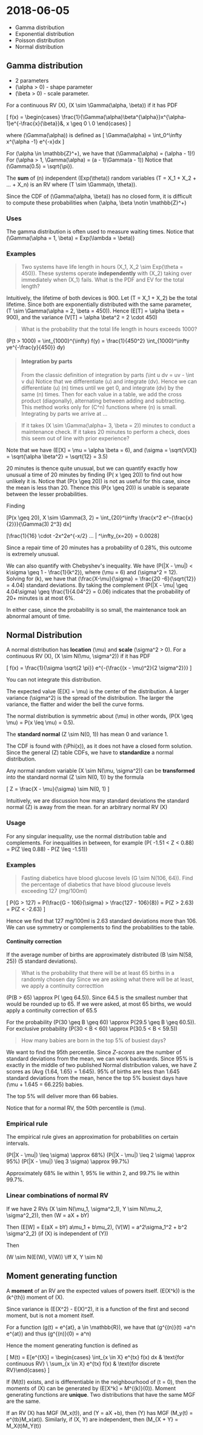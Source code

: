 # 2018-06-05

 * Gamma distribution
 * Exponential distribution
 * Poisson distribution
 * Normal distribution

## Gamma distribution
* 2 parameters
* \(\alpha > 0\) - shape parameter
* \(\beta > 0\) - scale parameter.

For a continuous RV \(X\), \(X \sim \Gamma(\alpha, \beta)\) if it has PDF 

\[
f(x) = \begin{cases} 
  \frac{1}{\Gamma(\alpha)\beta^{\alpha}}x^{\alpha-1}e^{-\frac{x}{\beta}}&, x \geq 0 \\
  0 \end{cases}
\]

where \(\Gamma(\alpha)\) is defined as 
\[
\Gamma(\alpha) = \int_0^\infty x^{\alpha -1} e^{-x}dx
\]

For \(\alpha \in \mathbb{Z}^+\), we have that \(\Gamma(\alpha) = (\alpha - 1)!\)
For \(\alpha > 1, \Gamma(\alpha) = (a - 1)\Gamma(a - 1)\) 
Notice that \(\Gamma(0.5) = \sqrt{\pi}\).

The **sum** of \(n\) independent \(Exp(\theta)\) random variables \(T = X_1 + X_2 + ...  + X_n\) is an RV where \(T \sim \Gamma(n, \theta)\).

Since the CDF of \(\Gamma(\alpha, \beta)\) has no closed form, it is difficult to compute these probabilities when \(\alpha, \beta \notin \mathbb{Z}^+\)

### Uses
The gamma distribution is often used to measure waiting times. Notice that \(\Gamma(\alpha = 1, \beta) = Exp(\lambda = \beta)\)

### Examples
> Two systems have life length in hours \(X_1, X_2 \sim Exp(\theta = 450)\). These systems operate **independently** with \(X_2\) taking over immediately when \(X_1\) fails. What is the PDF and EV for the total length?

Intuitively, the lifetime of both devices is 900. Let \(T = X_1 + X_2\) be the total lifetime. Since both are exponentially distributed with the same parameter, \(T \sim \Gamma(\alpha = 2, \beta = 450)\). Hence \(E[T] = \alpha 
\beta = 900\), and the variance \(V[T] = \alpha \beta^2 = 2 \cdot 450\)

> What is the probability that the total life length in hours exceeds 1000?

\(P(t > 1000) = \int_{1000}^{\infty} f(y) = \frac{1}{450^2} \int_{1000}^\infty ye^{-\frac{y}{450}} dy\)

> #### Integration by parts
> From the classic definition of integration by parts
> \(\int u dv = uv - \int v du\)
> Notice that we differentiate \(u\) and integrate \(dv\).
> Hence we can differentiate \(u\) \(n\) times until we get 0, and integrate \(dv\) by the same \(n\) times.
> Then for each value in a table, we add the cross product (diagonally), alternating between adding and subtracting.
> This method works only for \(C^n\) functions where \(n\) is small.
Integrating by parts we arrive at ...

> If it takes \(X \sim \Gamma(\alpha= 3, \beta = 2)\) minutes to conduct a maintenance check. If it takes 20 minutes to perform a check, does this seem out of line with prior experience?

Note that we have \(E[X] = \mu = \alpha \beta = 6\), and \(\sigma = \sqrt{V[X]} = \sqrt{\alpha \beta^2} = \sqrt{12} = 3.5\)

20 minutes is thence quite unusual, but we can quantify exactly how unusual a time of 20 minutes by finding \(P( x \geq 20)\) to find out how unlikely it is. Notice that \(P(x \geq 20)\) is not as useful for this case, since the mean is less than 20. Thence this \(P(x \geq 20)\) is unable is separate between the lesser probabilities.

Finding

\[P(x \geq 20), X \sim \Gamma(3, 2) = \int_{20}^\infty \frac{x^2 e^-{\frac{x}{2}}}{\Gamma(3) 2^3} dx\]

\[\frac{1}{16} \cdot -2x^2e^{-x/2} ... | ^\infty_{x=20} = 0.0028\]

Since a repair time of 20 minutes has a probability of 0.28%, this outcome is extremely unusual.

We can also quantify with Chebyshev's inequality. We have \(P(|X - \mu|) < k\sigma \geq 1 - \frac{1}{k^2}\), where \(\mu = 6\) and \(\sigma^2 = 12\). Solving for \(k\), we have that \(\frac{X-\mu}{\sigma} = \frac{20 -6}{\sqrt{12}} = 4.04\) standard deviations. By taking the complement \(P(|X - \mu| \geq 4.04\sigma) \geq \frac{1}{4.04^2} = 0.06\) indicates that the probability of 20+ minutes is at most 6%. 

In either case, since the probability is so small, the maintenance took an abnormal amount of time.

## Normal Distribution
A normal distribution has **location** \(\mu\) and **scale** \(\sigma^2 > 0\). For a continuous RV \(X\), \(X \sim N(\mu, \sigma^2)\) if it has PDF

\[
f(x) = \frac{1}{\sigma \sqrt{2 \pi}} e^{-{\frac{(x - \mu)^2}{2 \sigma^2}}}
\]

You can not integrate this distribution.

The expected value \(E[X] = \mu\) is the center of the distribution. A larger variance \(\sigma^2\) is the spread of the distribution. The larger the variance, the flatter and wider the bell the curve forms.

The normal distribution is symmetric about \(\mu\) in other words, \(P(X \geq \mu) = P(x \leq \mu) = 0.5\).

The **standard normal** \(Z \sim N(0, 1)\) has mean 0 and variance 1.

The CDF is found with \(\Phi(x)\), as it does not have a closed form solution. Since the general \(Z\) table CDFs, we have to **standardize** a normal distribution. 

Any normal random variable \(X \sim N(\mu, \sigma^2)\) can be **transformed** into the standard normal \(Z \sim N(0, 1)\) by the formula 

\[
Z = \frac{X - \mu}{\sigma} \sim N(0, 1)
\]

Intuitively, we are discussion how many standard deviations the standard normal \(Z\) is away from the mean. for an arbitrary normal RV \(X\)

### Usage
For any singular inequality, use the normal distribution table and complements. For inequalities in between, for example 
\(P( -1.51 < Z < 0.88) = P(Z \leq 0.88) - P(Z \leq -1.51)\)

### Examples
> Fasting diabetics have blood glucose levels \(G \sim N(106, 64)\). Find the percentage of diabetics that have blood glucouse levels exceeding 127 (mg/100ml)


\[
P(G > 127) = P(\frac{G - 106}{\sigma} > \frac{127 - 106}{8}) = P(Z > 2.63) = P(Z < -2.63)
\]

Hence we find that 127 mg/100ml is 2.63 standard deviations more than 106. We can use symmetry or complements to find the probabilities to the table.

#### Continuity correction
If the average number of births are approximately distributed \(B \sim N(58, 25)\) (5 standard deviations).

> What is the probability that there will be at least 65 births in a randomly chosen day
Since we are asking what there will be at least, we apply a continuity correcttion

\(P(B > 65) \approx P( \geq 64.5)\).
Since 64.5 is the smallest number that would be rounded up to 65. If we were asked, at most 65 births, we would apply a continuity correction of 65.5

For the probability \(P(30 \geq B \geq 60) \approx P(29.5 \geq B \geq 60.5)\). For exclusive probability \(P(30 < B < 60) \approx P(30.5 < B < 59.5)\)

> How many babies are born in the top 5% of busiest days?

We want to find the 95th percentile. Since *Z-scores* are the number of standard deviations from the mean, we can work backwards. Since 95% is exactly in the middle of two published Normal distribution values, we have Z scores as \(Avg \{1.64, 1.65\} = 1.645\). 95% of births are less than 1.645 standard deviations from the mean, hence the top 5% busiest days have \(\mu + 1.645 = 66.225\) babies.

The top 5% will deliver more than 66 babies.

Notice that for a normal RV, the 50th percentile is \(\mu\).

### Empirical rule
The empirical rule gives an approximation for probabilities on certain intervals.

\(P(|X - \mu|) \leq \sigma) \approx 68\%\)
\(P(|X - \mu|) \leq 2 \sigma) \approx 95\%\)
\(P(|X - \mu|) \leq 3 \sigma) \approx 99.7\%\)

Approximately 68% lie within 1, 95% lie within 2, and 99.7% lie within 99.7%.

### Linear combinations of normal RV

If we have 2 RVs \(X \sim N(\mu_1, \sigma^2_1), Y \sim N(\mu_2, \sigma^2_2)\), then \(W = aX + bY\)

Then \(E[W] = E(aX = bY) a\mu_1 + b\mu_2\), \(V[W] = a^2\sigma_1^2 + b^2 \sigma^2_2\) (if \(X\) is independent of \(Y)\)

Then 

\(W \sim N(E(W), V(W)) \iff X, Y \sim N\)


## Moment generating function

A **moment** of an RV are the expected values of powers itself. \(E(X^k)\) is the \(k^{th}\) moment of \(X\).

Since variance is \(E(X^2) - E(X)^2\), it is a function of the first and second moment, but is not a moment itself.

For a function \(g(t) = e^{at}, a \in \mathbb{R}\), we have that \(g^{(n)}(t) =a^n e^{at}\) and thus \(g^{(n)}(0) = a^n\) 

Hence the moment generating function is defined as 

\[
M(t) = E[e^{tX}] = \begin{cases} \int_{x \in X} e^{tx} f(x) dx & \text{for continuous RV} \\ \sum_{x \in X} e^{tx} f(x) & \text{for discrete RV}\end{cases}
\]

If \(M(t)\) exists, and is differentiable in the neighbourhood of \(t = 0\), then the moments of \(X\) can be generated by \(E[X^k] = M^{(k)}(0)\). Moment generating functions are **unique**. Two distributions that have the same MGF are the same. 

If an RV \(X\) has MGF \(M_x(t)\), and \(Y = aX +b\), then \(Y\) has MGF \(M_y(t) = e^{tb}M_x(at)\). Similarly, if \(X, Y\) are independent, then \(M_{X + Y} = M_X(t)M_Y(t)\)
